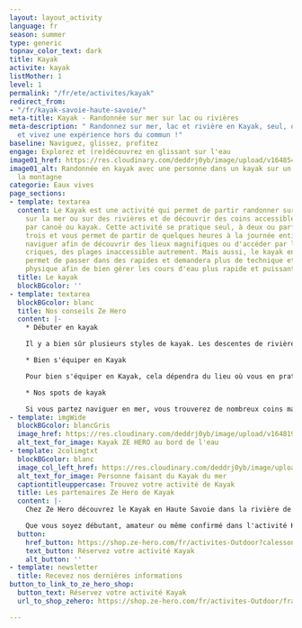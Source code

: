 ```yaml
---
layout: layout_activity
language: fr
season: summer
type: generic
topnav_color_text: dark
title: Kayak
activite: kayak
listMother: 1
level: 1
permalink: "/fr/ete/activites/kayak"
redirect_from:
- "/fr/kayak-savoie-haute-savoie/"
meta-title: Kayak - Randonnée sur mer sur lac ou rivières
meta-description: " Randonnez sur mer, lac et rivière en Kayak, seul, ou à plusieurs
  et vivez une expérience hors du commun !"
baseline: Naviguez, glissez, profitez
engage: Explorez et (re)découvrez en glissant sur l'eau
image01_href: https://res.cloudinary.com/deddrj0yb/image/upload/v1648545630/website/summer/christian-bowen-uknf_4Umtqc-unsplash.jpg
image01_alt: Randonnée en kayak avec une personne dans un kayak sur un lac face à
  la montagne
categorie: Eaux vives
page_sections:
- template: textarea
  content: Le Kayak est une activité qui permet de partir randonner sur des lacs,
    sur la mer ou sur des rivières et de découvrir des coins accessibles uniquement
    par canoë ou kayak. Cette activité se pratique seul, à deux ou parfois même à
    trois et vous permet de partir de quelques heures à la journée entière. Partez
    naviguer afin de découvrir des lieux magnifiques ou d'accéder par l'eau à des
    criques, des plages inaccessible autrement. Mais aussi, le kayak en rivière vous
    permet de passer dans des rapides et demandera plus de technique et de condition
    physique afin de bien gérer les cours d'eau plus rapide et puissant.
  title: Le kayak
  blockBGcolor: ''
- template: textarea
  blockBGcolor: blanc
  title: Nos conseils Ze Hero
  content: |-
    * Débuter en kayak

    Il y a bien sûr plusieurs styles de kayak. Les descentes de rivières et de rapides demandent de la technique en fonction des rapides. Si vous randonnez en mer ou en lac, la navigation en mer sera un peu plus dure avec la houle. Vous allez apprendre tout ce qu'il faut le jour où vous débuterez. Débuter c'est savoir bien se positionner dans le kayak, c'est bien se positionner pour ramer et connaître les règles à respecter en fonction de l'environnement où on se trouve. Une activité que vous pouvez partager en famille, entre amis ou en couple. Vous pourrez être seul ou deux dans le kayak.

    * Bien s'équiper en Kayak

    Pour bien s'équiper en Kayak, cela dépendra du lieu où vous en pratiquez. Il vous faudra un maillot de bain, de la crème solaire et lunettes de soleil ainsi qu'un gilet de sauvetage. Si vous pratiquez le kayak en rivière, vous aurez besoin d'un casque, d'avoir des chaussures aux pieds et parfois un top ou une petite combinaison néoprène. Vous pouvez transporter vos affaires dans des bidons étanches et flottants. Pour finir, il vous faudra bien évidemment la pagaie à votre taille.

    * Nos spots de kayak

    Si vous partez naviguer en mer, vous trouverez de nombreux coins magnifiques. Partez naviguer sur le littoral de la Côte d'Azur vers le cap d'Antibes, des calanques de Marseille, de Saint Jean Cap Ferrat, dans l'Esterel, à Porquerolle et en Corse. En lac vous retrouverez le lac d'Annecy, de Sainte Croix, de Serre Ponçon, du Bourget, Léman et bien d'autres. En rivières vous pourrez avoir des descentes superbes en Ardeche, dans la Dranse, dans l'Isère, du Verdon, de la Roya et du Gard et l'Aveyron.
- template: imgWide
  blockBGcolor: blancGris
  image_href: https://res.cloudinary.com/deddrj0yb/image/upload/v1648195890/website/assets/Recadr%C3%A9es/kayak.png
  alt_text_for_image: Kayak ZE HERO au bord de l'eau
- template: 2colimgtxt
  blockBGcolor: blanc
  image_col_left_href: https://res.cloudinary.com/deddrj0yb/image/upload/v1648545630/website/summer/taylor-simpson-ROXggehIu7M-unsplash.jpg
  alt_text_for_image: Personne faisant du Kayak du mer
  captiontitleuppercase: Trouvez votre activité de Kayak
  title: Les partenaires Ze Hero de Kayak
  content: |-
    Chez Ze Hero découvrez le Kayak en Haute Savoie dans la rivière de la Dranse. Entre Thonon les Bains et Avoriaz, vous trouverez la base nautique 7 Aventures. Embarquer alors en canoë-kayak sur les rapides de la Dranse pour une expérience unique entre sensation, découverte et plaisir. Avec 7 Aventures, vous découvrirez le Airboat gonflable, une expérience à faire seul dans les rapides. Vous pourrez également partir à deux sur des kayaks gonflables.

    Que vous soyez débutant, amateur ou même confirmé dans l'activité Kayak, vous pourrez profiter pleinement d'un moment sensationnel dans un cadre magnifique.
  button:
    href_button: https://shop.ze-hero.com/fr/activites-Outdoor?calessonstype=all&catypegenderlistsummer=all&calessonsactivitytype=Kayak&start-date=
    text_button: Réservez votre activité Kayak
    alt_button: ''
- template: newsletter
  title: Recevez nos dernières informations
button_to_link_to_ze_hero_shop:
  button_text: Réservez votre activité Kayak
  url_to_shop_zehero: https://shop.ze-hero.com/fr/activites-Outdoor/france/kayak

---
```

